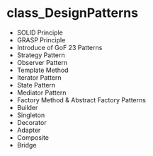 # class_DesignPatterns
 - SOLID Principle
 - GRASP Principle
 - Introduce of GoF 23 Patterns
 - Strategy Pattern
 - Observer Pattern
 - Template Method
 - Iterator Pattern
 - State Pattern
 - Mediator Pattern
 - Factory Method & Abstract Factory Patterns
 - Builder
 - Singleton
 - Decorator
 - Adapter
 - Composite
 - Bridge